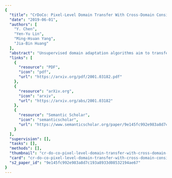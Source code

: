 ```yaml
---
{
  "title": "CrDoCo: Pixel-Level Domain Transfer With Cross-Domain Consistency",
  "date": "2019-06-01",
  "authors": [
    "Y. Chen",
    "Yen-Yu Lin",
    "Ming-Hsuan Yang",
    "Jia-Bin Huang"
  ],
  "abstract": "Unsupervised domain adaptation algorithms aim to transfer the knowledge learned from one domain to another (e.g., synthetic to real images). The adapted representations often do not capture pixel-level domain shifts that are crucial for dense prediction tasks (e.g., semantic segmentation). In this paper, we present a novel pixel-wise adversarial domain adaptation algorithm. By leveraging image-to-image translation methods for data augmentation, our key insight is that while the translated images between domains may differ in styles, their predictions for the task should be consistent. We exploit this property and introduce a cross-domain consistency loss that enforces our adapted model to produce consistent predictions. Through extensive experimental results, we show that our method compares favorably against the state-of-the-art on a wide variety of unsupervised domain adaptation tasks.",
  "links": [
    {
      "resource": "PDF",
      "icon": "pdf",
      "url": "https://arxiv.org/pdf/2001.03182.pdf"
    },
    {
      "resource": "arXiv.org",
      "icon": "arxiv",
      "url": "https://arxiv.org/abs/2001.03182"
    },
    {
      "resource": "Semantic Scholar",
      "icon": "semanticscholar",
      "url": "https://www.semanticscholar.org/paper/9e145fc992e983a8d7c193a8933d08532194ae67"
    }
  ],
  "supervision": [],
  "tasks": [],
  "methods": [],
  "thumbnail": "cr-do-co-pixel-level-domain-transfer-with-cross-domain-consistency-thumb.jpg",
  "card": "cr-do-co-pixel-level-domain-transfer-with-cross-domain-consistency-card.jpg",
  "s2_paper_id": "9e145fc992e983a8d7c193a8933d08532194ae67"
}
---
```


